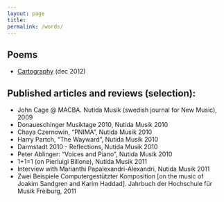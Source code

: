 ```yaml
---
layout: page
title: 
permalink: /words/
---
```


Poems
-----
- [Cartography](http://dl.dropbox.com/u/4328598/tree_sequence.pdf) (dec 2012)

Published articles and reviews (selection):
-----

- John Cage @ MACBA. Nutida Musik (swedish journal for New Music), 2009
- Donaueschinger Musiktage 2010, Nutida Musik 2010
- Chaya Czernowin, “PNIMA”, Nutida Musik 2010
- Harry Partch, “The Wayward”, Nutida Musik 2010
- Darmstadt 2010 - Reflections, Nutida Musik 2010
- Peter Ablinger: “Voices and Piano”, Nutida Musik 2010
- 1+1=1 (on Pierluigi Billone), Nutida Musik 2011
- Interview with Marianthi Papalexandri-Alexandri, Nutida Musik 2011
- Zwei Beispiele Computergestützter Komposition [on the music of Joakim Sandgren and Karim Haddad]. Jahrbuch der Hochschule für Musik Freiburg, 2011